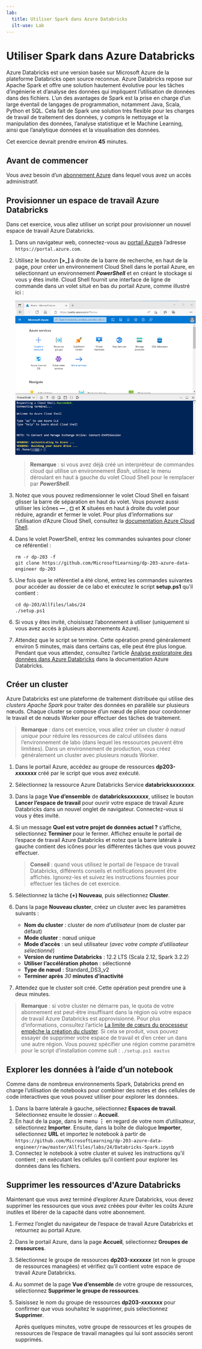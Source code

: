 ```yaml
---
lab:
  title: Utiliser Spark dans Azure Databricks
  ilt-use: Lab
---
```


# Utiliser Spark dans Azure Databricks

Azure Databricks est une version basée sur Microsoft Azure de la plateforme Databricks open source reconnue. Azure Databricks repose sur Apache Spark et offre une solution hautement évolutive pour les tâches d’ingénierie et d’analyse des données qui impliquent l’utilisation de données dans des fichiers. L’un des avantages de Spark est la prise en charge d’un large éventail de langages de programmation, notamment Java, Scala, Python et SQL. Cela fait de Spark une solution très flexible pour les charges de travail de traitement des données, y compris le nettoyage et la manipulation des données, l’analyse statistique et le Machine Learning, ainsi que l’analytique données et la visualisation des données.

Cet exercice devrait prendre environ **45** minutes.

## Avant de commencer

Vous avez besoin d’un [abonnement Azure](https://azure.microsoft.com/free) dans lequel vous avez un accès administratif.

## Provisionner un espace de travail Azure Databricks

Dans cet exercice, vous allez utiliser un script pour provisionner un nouvel espace de travail Azure Databricks.

1. Dans un navigateur web, connectez-vous au [portail Azure](https://portal.azure.com)à l’adresse `https://portal.azure.com`.
2. Utilisez le bouton **[\>_]** à droite de la barre de recherche, en haut de la page, pour créer un environnement Cloud Shell dans le portail Azure, en sélectionnant un environnement ***PowerShell*** et en créant le stockage si vous y êtes invité. Cloud Shell fournit une interface de ligne de commande dans un volet situé en bas du portail Azure, comme illustré ici :

    ![Portail Azure avec un volet Cloud Shell](./images/cloud-shell.png)

    > **Remarque** : si vous avez déjà créé un interpréteur de commandes cloud qui utilise un environnement *Bash*, utilisez le menu déroulant en haut à gauche du volet Cloud Shell pour le remplacer par ***PowerShell***.

3. Notez que vous pouvez redimensionner le volet Cloud Shell en faisant glisser la barre de séparation en haut du volet. Vous pouvez aussi utiliser les icônes **&#8212;** , **&#9723;** et **X** situées en haut à droite du volet pour réduire, agrandir et fermer le volet. Pour plus d’informations sur l’utilisation d’Azure Cloud Shell, consultez la [documentation Azure Cloud Shell](https://docs.microsoft.com/azure/cloud-shell/overview).

4. Dans le volet PowerShell, entrez les commandes suivantes pour cloner ce référentiel :

    ```
    rm -r dp-203 -f
    git clone https://github.com/MicrosoftLearning/dp-203-azure-data-engineer dp-203
    ```

5. Une fois que le référentiel a été cloné, entrez les commandes suivantes pour accéder au dossier de ce labo et exécutez le script **setup.ps1** qu’il contient :

    ```
    cd dp-203/Allfiles/labs/24
    ./setup.ps1
    ```

6. Si vous y êtes invité, choisissez l’abonnement à utiliser (uniquement si vous avez accès à plusieurs abonnements Azure).

7. Attendez que le script se termine. Cette opération prend généralement environ 5 minutes, mais dans certains cas, elle peut être plus longue. Pendant que vous attendez, consultez l’article [Analyse exploratoire des données dans Azure Databricks](https://learn.microsoft.com/azure/databricks/exploratory-data-analysis/) dans la documentation Azure Databricks.

## Créer un cluster

Azure Databricks est une plateforme de traitement distribuée qui utilise des *clusters Apache Spark* pour traiter des données en parallèle sur plusieurs nœuds. Chaque cluster se compose d’un nœud de pilote pour coordonner le travail et de nœuds Worker pour effectuer des tâches de traitement.

> **Remarque** : dans cet exercice, vous allez créer un cluster *à nœud unique* pour réduire les ressources de calcul utilisées dans l’environnement de labo (dans lequel les ressources peuvent être limitées). Dans un environnement de production, vous créez généralement un cluster avec plusieurs nœuds Worker.

1. Dans le portail Azure, accédez au groupe de ressources **dp203-*xxxxxxx*** créé par le script que vous avez exécuté.
2. Sélectionnez la ressource Azure Databricks Service **databricks*xxxxxxx***.
3. Dans la page **Vue d’ensemble** de **databricks*xxxxxxx***, utilisez le bouton **Lancer l’espace de travail** pour ouvrir votre espace de travail Azure Databricks dans un nouvel onglet de navigateur. Connectez-vous si vous y êtes invité.
4. Si un message **Quel est votre projet de données actuel ?** s’affiche, sélectionnez **Terminer** pour le fermer. Affichez ensuite le portail de l’espace de travail Azure Databricks et notez que la barre latérale à gauche contient des icônes pour les différentes tâches que vous pouvez effectuer.

    >**Conseil** : quand vous utilisez le portail de l’espace de travail Databricks, différents conseils et notifications peuvent être affichés. Ignorez-les et suivez les instructions fournies pour effectuer les tâches de cet exercice.

1. Sélectionnez la tâche **(+) Nouveau**, puis sélectionnez **Cluster**.
1. Dans la page **Nouveau cluster**, créez un cluster avec les paramètres suivants :
    - **Nom du cluster** : cluster de *nom d’utilisateur* (nom de cluster par défaut)
    - **Mode cluster** : nœud unique
    - **Mode d’accès** : un seul utilisateur (*avec votre compte d’utilisateur sélectionné*)
    - **Version de runtime Databricks** : 12.2 LTS (Scala 2.12, Spark 3.2.2)
    - **Utiliser l’accélération photon** : sélectionné
    - **Type de nœud** : Standard_DS3_v2
    - **Terminer après** *30* **minutes d’inactivité**

7. Attendez que le cluster soit créé. Cette opération peut prendre une à deux minutes.

> **Remarque** : si votre cluster ne démarre pas, le quota de votre abonnement est peut-être insuffisant dans la région où votre espace de travail Azure Databricks est approvisionné. Pour plus d’informations, consultez l’article [La limite de cœurs du processeur empêche la création du cluster](https://docs.microsoft.com/azure/databricks/kb/clusters/azure-core-limit). Si cela se produit, vous pouvez essayer de supprimer votre espace de travail et d’en créer un dans une autre région. Vous pouvez spécifier une région comme paramètre pour le script d’installation comme suit : `./setup.ps1 eastus`

## Explorer les données à l’aide d’un notebook

Comme dans de nombreux environnements Spark, Databricks prend en charge l’utilisation de notebooks pour combiner des notes et des cellules de code interactives que vous pouvez utiliser pour explorer les données.

1. Dans la barre latérale à gauche, sélectionnez **Espaces de travail**. Sélectionnez ensuite le dossier **⌂ Accueil**.
1. En haut de la page, dans le menu **⋮** en regard de votre nom d’utilisateur, sélectionnez **Importer**. Ensuite, dans la boîte de dialogue **Importer**, sélectionnez **URL** et importez le notebook à partir de `https://github.com/MicrosoftLearning/dp-203-azure-data-engineer/raw/master/Allfiles/labs/24/Databricks-Spark.ipynb`
1. Connectez le notebook à votre cluster et suivez les instructions qu’il contient ; en exécutant les cellules qu’il contient pour explorer les données dans les fichiers.

## Supprimer les ressources d'Azure Databricks

Maintenant que vous avez terminé d’explorer Azure Databricks, vous devez supprimer les ressources que vous avez créées pour éviter les coûts Azure inutiles et libérer de la capacité dans votre abonnement.

1. Fermez l’onglet du navigateur de l’espace de travail Azure Databricks et retournez au portail Azure.
2. Dans le portail Azure, dans la page **Accueil**, sélectionnez **Groupes de ressources**.
3. Sélectionnez le groupe de ressources **dp203-*xxxxxxx*** (et non le groupe de ressources managées) et vérifiez qu’il contient votre espace de travail Azure Databricks.
4. Au sommet de la page **Vue d’ensemble** de votre groupe de ressources, sélectionnez **Supprimer le groupe de ressources**.
5. Saisissez le nom du groupe de ressources **dp203-*xxxxxxx*** pour confirmer que vous souhaitez le supprimer, puis sélectionnez **Supprimer**.

    Après quelques minutes, votre groupe de ressources et les groupes de ressources de l’espace de travail managées qui lui sont associés seront supprimés.
